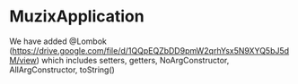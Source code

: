 # MuzixApplication

We have added @Lombok (https://drive.google.com/file/d/1QQpEQZbDD9pmW2qrhYsx5N9XYQ5bJ5dM/view) which includes setters, getters, NoArgConstructor, AllArgConstructor, toString()
